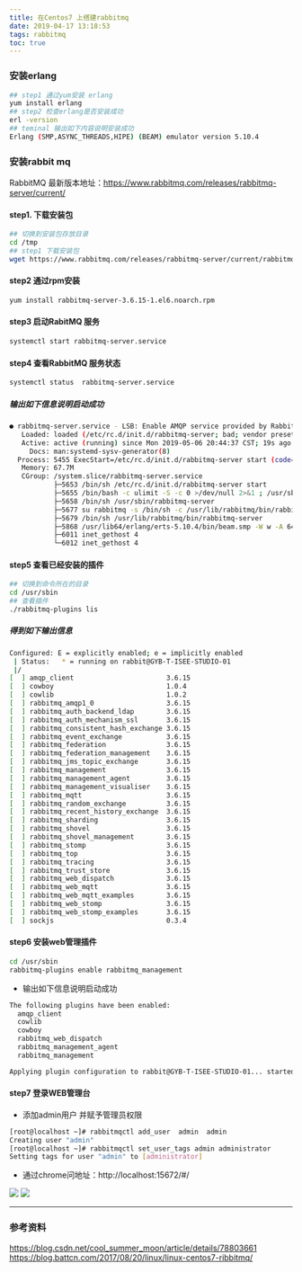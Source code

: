 ```yaml
---
title: 在Centos7 上搭建rabbitmq
date: 2019-04-17 13:18:53
tags: rabbitmq
toc: true
---
```

### 安装erlang
```bash
## step1 通过yum安装 erlang
yum install erlang
## step2 检查erlang是否安装成功
erl -version
## teminal 输出如下内容说明安装成功
Erlang (SMP,ASYNC_THREADS,HIPE) (BEAM) emulator version 5.10.4
```
<!-- more -->
### 安装rabbit mq
RabbitMQ 最新版本地址：https://www.rabbitmq.com/releases/rabbitmq-server/current/

#### step1. 下载安装包

``` bash
## 切换到安装包存放目录
cd /tmp
## step1 下载安装包
wget https://www.rabbitmq.com/releases/rabbitmq-server/current/rabbitmq-server-3.6.15-1.el6.noarch.rpm

```

#### step2 通过rpm安装
```bash
yum install rabbitmq-server-3.6.15-1.el6.noarch.rpm 
```
#### step3 启动RabitMQ 服务
```bash
systemctl start rabbitmq-server.service
```
#### step4 查看RabbitMQ 服务状态
```bash
systemctl status  rabbitmq-server.service
```
##### 输出如下信息说明启动成功
```bash
● rabbitmq-server.service - LSB: Enable AMQP service provided by RabbitMQ broker
   Loaded: loaded (/etc/rc.d/init.d/rabbitmq-server; bad; vendor preset: disabled)
   Active: active (running) since Mon 2019-05-06 20:44:37 CST; 19s ago
     Docs: man:systemd-sysv-generator(8)
  Process: 5455 ExecStart=/etc/rc.d/init.d/rabbitmq-server start (code=exited, status=0/SUCCESS)
   Memory: 67.7M
   CGroup: /system.slice/rabbitmq-server.service
           ├─5653 /bin/sh /etc/rc.d/init.d/rabbitmq-server start
           ├─5655 /bin/bash -c ulimit -S -c 0 >/dev/null 2>&1 ; /usr/sbin/rabbitmq-server
           ├─5658 /bin/sh /usr/sbin/rabbitmq-server
           ├─5677 su rabbitmq -s /bin/sh -c /usr/lib/rabbitmq/bin/rabbitmq-server
           ├─5679 /bin/sh /usr/lib/rabbitmq/bin/rabbitmq-server
           ├─5868 /usr/lib64/erlang/erts-5.10.4/bin/beam.smp -W w -A 64 -P 1048576 -t 5000000 -stbt db -zdbbl 128000 -K true -B i -- -root /usr/lib64/erlang -progname erl -- -home /var/lib/rabbitmq -- -pa /usr/lib/rabbitmq/lib/rabbitmq...
           ├─6011 inet_gethost 4
           └─6012 inet_gethost 4
```

#### step5 查看已经安装的插件

```bash
## 切换到命令所在的目录
cd /usr/sbin
## 查看插件
./rabbitmq-plugins lis
```

##### 得到如下输出信息
```bash
Configured: E = explicitly enabled; e = implicitly enabled
 | Status:   * = running on rabbit@GYB-T-ISEE-STUDIO-01
 |/
[  ] amqp_client                       3.6.15
[  ] cowboy                            1.0.4
[  ] cowlib                            1.0.2
[  ] rabbitmq_amqp1_0                  3.6.15
[  ] rabbitmq_auth_backend_ldap        3.6.15
[  ] rabbitmq_auth_mechanism_ssl       3.6.15
[  ] rabbitmq_consistent_hash_exchange 3.6.15
[  ] rabbitmq_event_exchange           3.6.15
[  ] rabbitmq_federation               3.6.15
[  ] rabbitmq_federation_management    3.6.15
[  ] rabbitmq_jms_topic_exchange       3.6.15
[  ] rabbitmq_management               3.6.15
[  ] rabbitmq_management_agent         3.6.15
[  ] rabbitmq_management_visualiser    3.6.15
[  ] rabbitmq_mqtt                     3.6.15
[  ] rabbitmq_random_exchange          3.6.15
[  ] rabbitmq_recent_history_exchange  3.6.15
[  ] rabbitmq_sharding                 3.6.15
[  ] rabbitmq_shovel                   3.6.15
[  ] rabbitmq_shovel_management        3.6.15
[  ] rabbitmq_stomp                    3.6.15
[  ] rabbitmq_top                      3.6.15
[  ] rabbitmq_tracing                  3.6.15
[  ] rabbitmq_trust_store              3.6.15
[  ] rabbitmq_web_dispatch             3.6.15
[  ] rabbitmq_web_mqtt                 3.6.15
[  ] rabbitmq_web_mqtt_examples        3.6.15
[  ] rabbitmq_web_stomp                3.6.15
[  ] rabbitmq_web_stomp_examples       3.6.15
[  ] sockjs                            0.3.4
```


#### step6 安装web管理插件
```bash
cd /usr/sbin
rabbitmq-plugins enable rabbitmq_management
```

- 输出如下信息说明启动成功
```bash
The following plugins have been enabled:
  amqp_client
  cowlib
  cowboy
  rabbitmq_web_dispatch
  rabbitmq_management_agent
  rabbitmq_management

Applying plugin configuration to rabbit@GYB-T-ISEE-STUDIO-01... started 6 plugins.
```

#### step7 登录WEB管理台
- 添加admin用户 并赋予管理员权限
```bash
[root@localhost ~]# rabbitmqctl add_user  admin  admin
Creating user "admin"
[root@localhost ~]# rabbitmqctl set_user_tags admin administrator
Setting tags for user "admin" to [administrator]
```

- 通过chrome问地址：http://localhost:15672/#/

![](http://images.huotaihe.com/2019-05-07-12-48-30.png)
![](http://images.huotaihe.com/2019-05-07-12-49-47.png)


---
### 参考资料
https://blog.csdn.net/cool_summer_moon/article/details/78803661
https://blog.battcn.com/2017/08/20/linux/linux-centos7-ribbitmq/